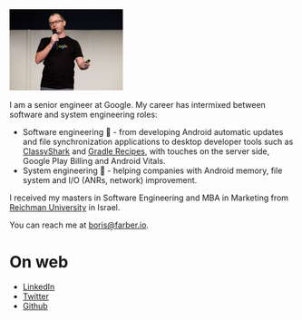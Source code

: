 
<img src="img/Header.jpg" width="200"/>

I am a senior engineer at Google. My career has intermixed between software and system engineering roles:

* Software engineering 🔨 - from developing Android automatic updates and file synchronization applications
  to desktop developer tools such as [ClassyShark](https://github.com/google/android-classyshark)
  and [Gradle Recipes](https://github.com/android/gradle-recipes), with touches on the server side, Google Play
  Billing and Android Vitals.
* System engineering 📇 - helping companies with Android memory, file system and I/O (ANRs, network) improvement.
 
I received my masters in Software Engineering and MBA in Marketing from [Reichman 
University](https://www.runi.ac.il/en/) in Israel.

You can reach me at <boris@farber.io>.

# On web
* [LinkedIn](https://www.linkedin.com/in/borisfarber/) 
* [Twitter](https://x.com/BorisFarber) 
* [Github](https://github.com/borisf) 
